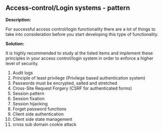 
Access-control/Login systems - pattern
-------

**Description:**

For successful access control/login functionality there are a lot of things to take into
consideration before you start developing this type of functionality.



**Solution:**

It is highly recommended to study al the listed items and implement these principles in 
your access control/login system in order to enforce a higher level of security.

1. Audit logs
2. Principle of least privilege (Privilege based authentication system)
3. Passwords must be encrypted, salted and stretched
4. Cross-Site Request Forgery (CSRF for authenticated forms)
5. Session pattern
6. Session fixation
7. Session hijacking
8. Forget password functions 
9. Client side authentication
10. Client side state management
11. cross sub domain cookie attack






